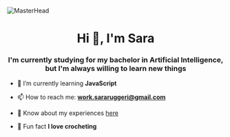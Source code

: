 ![MasterHead](https://cdna.artstation.com/p/assets/images/images/066/880/442/original/ilgin-gungor-calisma-masasi11.gif?1694002774)
<h1 align="center">Hi 👋, I'm Sara</h1>
<h3 align="center">I'm currently studying for my bachelor in Artificial Intelligence, but I'm always willing to learn new things</h3>

- 🌱 I’m currently learning **JavaScript**

- 📫 How to reach me: **work.sararuggeri@gmail.com**

- 📄 Know about my experiences [here](https://docs.google.com/presentation/d/1kaVIRRZEpM8XzHbgaMG0G6xQ27GD4FwfFj34AiBXJSU/edit?usp=sharing)

- 👾 Fun fact **I love crocheting**

